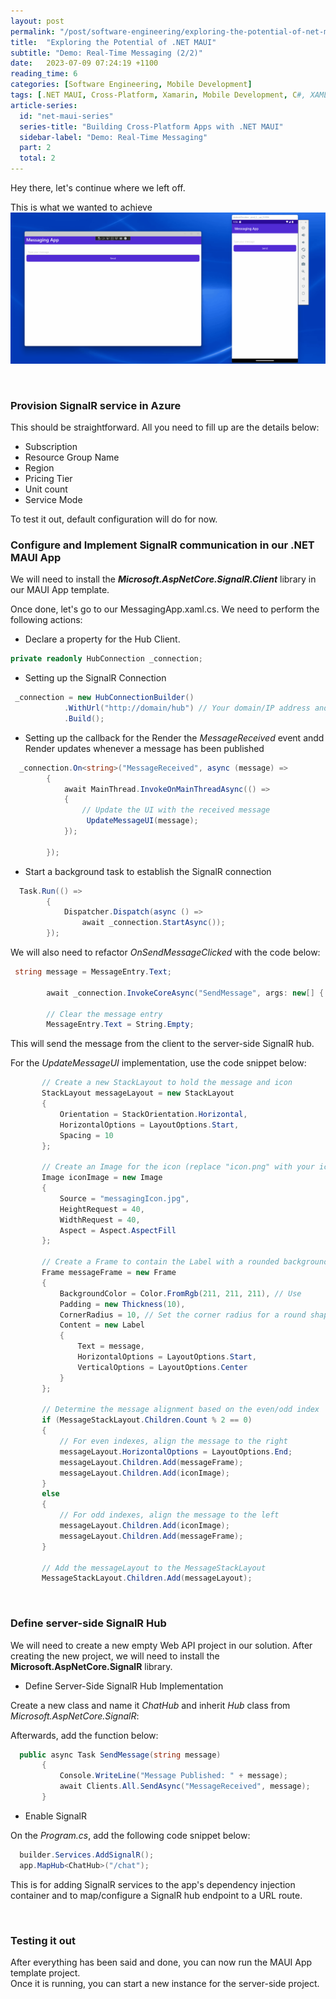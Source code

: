 ```yaml
---
layout: post
permalink: "/post/software-engineering/exploring-the-potential-of-net-maui-p2"
title:  "Exploring the Potential of .NET MAUI"
subtitle: "Demo: Real-Time Messaging (2/2)"
date:   2023-07-09 07:24:19 +1100
reading_time: 6
categories: [Software Engineering, Mobile Development]
tags: [.NET MAUI, Cross-Platform, Xamarin, Mobile Development, C#, XAML, SignalR]
article-series:
  id: "net-maui-series"
  series-title: "Building Cross-Platform Apps with .NET MAUI"
  sidebar-label: "Demo: Real-Time Messaging"
  part: 2
  total: 2
---
```

Hey there, let's continue where we left off.

This is what we wanted to achieve
![MAUI](/assets/dotnet-maui-demo-p2.gif)

<br/>

### Provision SignalR service in Azure

This should be straightforward.
All you need to fill up are the details below:
- Subscription
- Resource Group Name
- Region
- Pricing Tier
- Unit count
- Service Mode

To test it out, default configuration will do for now.

### Configure and Implement SignalR communication in our .NET MAUI App

We will need to install the ***Microsoft.AspNetCore.SignalR.Client*** library in our MAUI App template.

Once done, let's go to our MessagingApp.xaml.cs.
We need to perform the following actions:

- Declare a property for the Hub Client.

```c#
private readonly HubConnection _connection;
```

- Setting up the SignalR Connection

```c#
 _connection = new HubConnectionBuilder()
            .WithUrl("http://domain/hub") // Your domain/IP address and Hub name goes here
            .Build();
```

- Setting up the callback for the Render the *MessageReceived* event andd Render updates whenever a message has been published

```c#
  _connection.On<string>("MessageReceived", async (message) =>
        {
            await MainThread.InvokeOnMainThreadAsync(() =>
            {
                // Update the UI with the received message
                 UpdateMessageUI(message);
            });
            
        });
```

- Start a background task to establish the SignalR connection

```c#
  Task.Run(() =>
        {
            Dispatcher.Dispatch(async () =>
                await _connection.StartAsync());
        });
```

We will also need to refactor *OnSendMessageClicked* with the code below:

```c#
 string message = MessageEntry.Text;

        await _connection.InvokeCoreAsync("SendMessage", args: new[] { MessageEntry.Text });

        // Clear the message entry
        MessageEntry.Text = String.Empty;
```

This will send the message from the client to the server-side SignalR hub.

For the *UpdateMessageUI* implementation, use the code snippet below:

 ```c#
        // Create a new StackLayout to hold the message and icon
        StackLayout messageLayout = new StackLayout
        {
            Orientation = StackOrientation.Horizontal,
            HorizontalOptions = LayoutOptions.Start,
            Spacing = 10
        };

        // Create an Image for the icon (replace "icon.png" with your icon's image source)
        Image iconImage = new Image
        {
            Source = "messagingIcon.jpg",
            HeightRequest = 40,
            WidthRequest = 40,
            Aspect = Aspect.AspectFill
        };

        // Create a Frame to contain the Label with a rounded background
        Frame messageFrame = new Frame
        {
            BackgroundColor = Color.FromRgb(211, 211, 211), // Use
            Padding = new Thickness(10),
            CornerRadius = 10, // Set the corner radius for a round shape
            Content = new Label
            {
                Text = message,
                HorizontalOptions = LayoutOptions.Start,
                VerticalOptions = LayoutOptions.Center
            }
        };

        // Determine the message alignment based on the even/odd index
        if (MessageStackLayout.Children.Count % 2 == 0)
        {
            // For even indexes, align the message to the right
            messageLayout.HorizontalOptions = LayoutOptions.End;
            messageLayout.Children.Add(messageFrame);
            messageLayout.Children.Add(iconImage);
        }
        else
        {
            // For odd indexes, align the message to the left
            messageLayout.Children.Add(iconImage);
            messageLayout.Children.Add(messageFrame);
        }

        // Add the messageLayout to the MessageStackLayout
        MessageStackLayout.Children.Add(messageLayout);
 ```
<br/>

### Define server-side SignalR Hub

We will need to create a new empty Web API project in our solution.
After creating the new project, we will need to install the **Microsoft.AspNetCore.SignalR** library.

- Define Server-Side SignalR Hub Implementation

Create a new class and name it *ChatHub* and inherit *Hub* class from *Microsoft.AspNetCore.SignalR*:

Afterwards, add the function below:

 ```c#
   public async Task SendMessage(string message)
        {
            Console.WriteLine("Message Published: " + message);
            await Clients.All.SendAsync("MessageReceived", message);
        }
 ```

 - Enable SignalR 

 On the *Program.cs*, add the following code snippet below:

  ```c#
    builder.Services.AddSignalR();
    app.MapHub<ChatHub>("/chat");
   ```
This is for adding SignalR services to the app's dependency injection container and to map/configure a SignalR hub endpoint to a URL route.

<br/>

### Testing it out

After everything has been said and done, you can now run the MAUI App template project. <br/>
Once it is running, you can start a new instance for the server-side project.